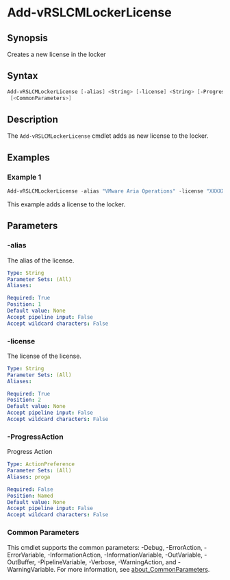 # Add-vRSLCMLockerLicense

## Synopsis

Creates a new license in the locker

## Syntax

```powershell
Add-vRSLCMLockerLicense [-alias] <String> [-license] <String> [-ProgressAction <ActionPreference>]
 [<CommonParameters>]
```

## Description

The `Add-vRSLCMLockerLicense` cmdlet adds as new license to the locker.

## Examples

### Example 1

```powershell
Add-vRSLCMLockerLicense -alias "VMware Aria Operations" -license "XXXXX-XXXXX-XXXXX-XXXXX-XXXXX"
```

This example adds a license to the locker.

## Parameters

### -alias

The alias of the license.

```yaml
Type: String
Parameter Sets: (All)
Aliases:

Required: True
Position: 1
Default value: None
Accept pipeline input: False
Accept wildcard characters: False
```

### -license

The license of the license.

```yaml
Type: String
Parameter Sets: (All)
Aliases:

Required: True
Position: 2
Default value: None
Accept pipeline input: False
Accept wildcard characters: False
```

### -ProgressAction

Progress Action

```yaml
Type: ActionPreference
Parameter Sets: (All)
Aliases: proga

Required: False
Position: Named
Default value: None
Accept pipeline input: False
Accept wildcard characters: False
```

### Common Parameters

This cmdlet supports the common parameters: -Debug, -ErrorAction, -ErrorVariable, -InformationAction, -InformationVariable, -OutVariable, -OutBuffer, -PipelineVariable, -Verbose, -WarningAction, and -WarningVariable. For more information, see [about_CommonParameters](http://go.microsoft.com/fwlink/?LinkID=113216).
